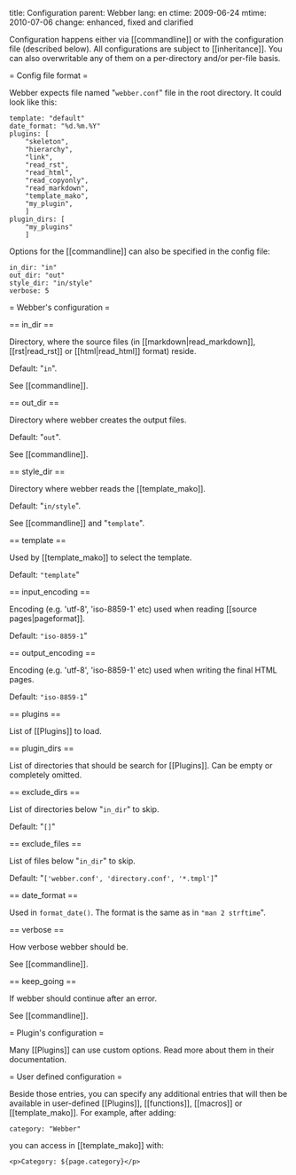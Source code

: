 title: Configuration
parent: Webber
lang: en
ctime: 2009-06-24
mtime: 2010-07-06
change: enhanced, fixed and clarified

Configuration happens either via [[commandline]] or with the
configuration file (described below). All configurations are subject
to [[inheritance]]. You can also overwritable any of them on a
per-directory and/or per-file basis.


= Config file format =

Webber expects file named "`webber.conf`" file in the root directory.
It could look like this:

	template: "default"
	date_format: "%d.%m.%Y"
	plugins: [
		"skeleton",
		"hierarchy",
		"link",
		"read_rst",
		"read_html",
		"read_copyonly",
		"read_markdown",
		"template_mako",
		"my_plugin",
		]
	plugin_dirs: [
		"my_plugins"
		]

Options for the [[commandline]] can also be specified in the config file:

	in_dir: "in"
	out_dir: "out"
	style_dir: "in/style"
	verbose: 5

= Webber's configuration =

== in_dir ==

Directory, where the source files (in [[markdown|read_markdown]],
[[rst|read_rst]] or [[html|read_html]] format) reside.

Default: "`in`".

See [[commandline]].


== out_dir ==

Directory where webber creates the output files.

Default: "`out`".

See [[commandline]].


== style_dir ==

Directory where webber reads the [[template_mako]].

Default: "`in/style`".

See [[commandline]] and "`template`".


== template ==

Used by [[template_mako]] to select the template.

Default: `"template`"


== input_encoding ==

Encoding (e.g. 'utf-8', 'iso-8859-1' etc) used when reading [[source pages|pageformat]].

Default: `"iso-8859-1`"


== output_encoding ==

Encoding (e.g. 'utf-8', 'iso-8859-1' etc) used when writing the final HTML pages.

Default: `"iso-8859-1`"


== plugins ==

List of [[Plugins]] to load.


== plugin_dirs ==

List of directories that should be search for [[Plugins]]. Can be empty or
completely omitted.


== exclude_dirs ==

List of directories below "`in_dir`" to skip.

Default: "`[]`"


== exclude_files ==

List of files below "`in_dir`" to skip.

Default: "`['webber.conf', 'directory.conf', '*.tmpl']`"


== date_format ==

Used in `format_date()`. The format is the same as in `"man 2 strftime`".


== verbose ==

How verbose webber should be.

See [[commandline]].


== keep_going ==

If webber should continue after an error.

See [[commandline]].


= Plugin's configuration =

Many [[Plugins]] can use custom options. Read more about them in their
documentation.


= User defined configuration =

Beside those entries, you can specify any additional entries that will
then be available in user-defined [[Plugins]], [[functions]],
[[macros]] or [[template_mako]]. For example, after adding:

	category: "Webber"

you can access in [[template_mako]] with:

	<p>Category: ${page.category}</p>
